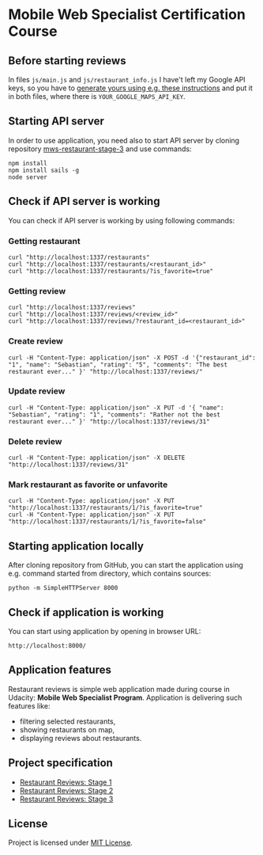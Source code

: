 # Mobile Web Specialist Certification Course

## Before starting reviews

In files ``js/main.js`` and ``js/restaurant_info.js`` I have't left my Google API keys, so you have to [generate yours using e.g. these instructions](https://developers.google.com/maps/documentation/javascript/get-api-key) and put it in both files, where there is ``YOUR_GOOGLE_MAPS_API_KEY``.

## Starting API server

In order to use application, you need also to start API server by cloning repository [mws-restaurant-stage-3](https://github.com/sebastianczech/mws-restaurant-stage-3) and use commands:

```
npm install
npm install sails -g
node server
```

## Check if API server is working

You can check if API server is working by using following commands:

### Getting restaurant

```
curl "http://localhost:1337/restaurants"
curl "http://localhost:1337/restaurants/<restaurant_id>"
curl "http://localhost:1337/restaurants/?is_favorite=true"
```

### Getting review

```
curl "http://localhost:1337/reviews"
curl "http://localhost:1337/reviews/<review_id>"
curl "http://localhost:1337/reviews/?restaurant_id=<restaurant_id>"
```

### Create review

```
curl -H "Content-Type: application/json" -X POST -d '{"restaurant_id": "1", "name": "Sebastian", "rating": "5", "comments": "The best restaurant ever..." }' "http://localhost:1337/reviews/"
```

### Update review

```
curl -H "Content-Type: application/json" -X PUT -d '{ "name": "Sebastian", "rating": "1", "comments": "Rather not the best restaurant ever..." }' "http://localhost:1337/reviews/31"
```

### Delete review

```
curl -H "Content-Type: application/json" -X DELETE "http://localhost:1337/reviews/31"
```

### Mark restaurant as favorite or unfavorite

```
curl -H "Content-Type: application/json" -X PUT "http://localhost:1337/restaurants/1/?is_favorite=true"
curl -H "Content-Type: application/json" -X PUT "http://localhost:1337/restaurants/1/?is_favorite=false"
```

## Starting application locally

After cloning repository from GitHub, you can start the application using e.g. command started from directory, which contains sources:

```
python -m SimpleHTTPServer 8000
```

## Check if application is working

You can start using application by opening in browser URL:

```
http://localhost:8000/
```

## Application features

Restaurant reviews is simple web application made during course in Udacity: __Mobile Web Specialist Program__. Application is delivering such features like:
   * filtering selected restaurants,
   * showing restaurants on map,
   * displaying reviews about restaurants.

## Project specification

* [Restaurant Reviews: Stage 1](https://review.udacity.com/#!/rubrics/1090/view)
* [Restaurant Reviews: Stage 2](https://review.udacity.com/#!/rubrics/1131/view)
* [Restaurant Reviews: Stage 3](https://review.udacity.com/#!/rubrics/1132/view)   

## License

Project is licensed under [MIT License](LICENSE.txt).
